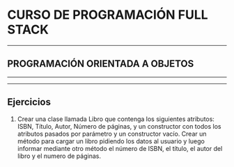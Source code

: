 # CURSO DE PROGRAMACIÓN FULL STACK

---
## PROGRAMACIÓN ORIENTADA A OBJETOS

---

---
## Ejercicios

1. Crear una clase llamada Libro que contenga los siguientes atributos: ISBN, Título, Autor, Número de páginas, y un constructor con todos los atributos pasados por parámetro y un constructor vacío. Crear un método para cargar un libro pidiendo los datos al usuario y luego informar mediante otro método el número de ISBN, el título, el autor del libro y el numero de páginas.